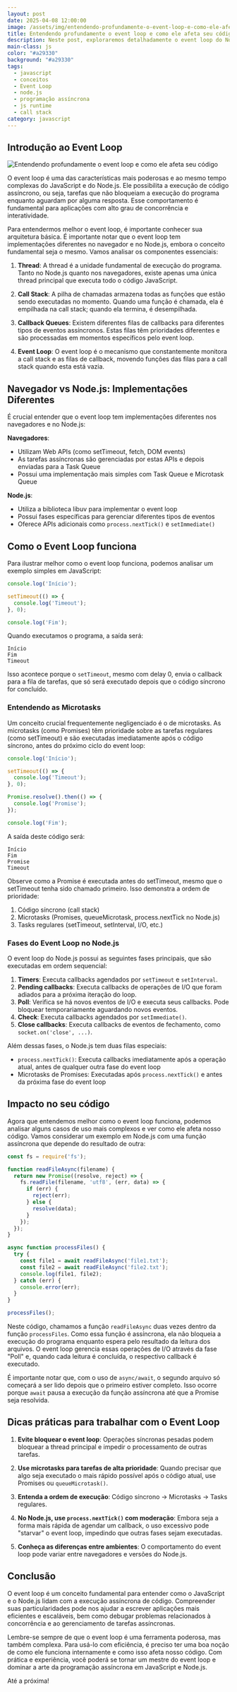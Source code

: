 ```yaml
---
layout: post
date: 2025-04-08 12:00:00
image: /assets/img/entendendo-profundamente-o-event-loop-e-como-ele-afeta-seu-codigo.png
title: Entendendo profundamente o event loop e como ele afeta seu código
description: Neste post, exploraremos detalhadamente o event loop do Node.js, sua relação com a execução assíncrona de código e como entender suas particularidades pode tornar você um desenvolvedor mais eficiente.
main-class: js
color: "#a29330"
background: "#a29330"
tags:
  - javascript
  - conceitos
  - Event Loop
  - node.js
  - programação assíncrona
  - js runtime
  - call stack
category: javascript
---
```


## Introdução ao Event Loop

![Entendendo profundamente o event loop e como ele afeta seu código](/assets/img/entendendo-profundamente-o-event-loop-e-como-ele-afeta-seu-codigo.png)

O event loop é uma das características mais poderosas e ao mesmo tempo complexas do JavaScript e do Node.js. Ele possibilita a execução de código assíncrono, ou seja, tarefas que não bloqueiam a execução do programa enquanto aguardam por alguma resposta. Esse comportamento é fundamental para aplicações com alto grau de concorrência e interatividade.

Para entendermos melhor o event loop, é importante conhecer sua arquitetura básica. É importante notar que o event loop tem implementações diferentes no navegador e no Node.js, embora o conceito fundamental seja o mesmo. Vamos analisar os componentes essenciais:

1. **Thread**: A thread é a unidade fundamental de execução do programa. Tanto no Node.js quanto nos navegadores, existe apenas uma única thread principal que executa todo o código JavaScript.

2. **Call Stack**: A pilha de chamadas armazena todas as funções que estão sendo executadas no momento. Quando uma função é chamada, ela é empilhada na call stack; quando ela termina, é desempilhada.

3. **Callback Queues**: Existem diferentes filas de callbacks para diferentes tipos de eventos assíncronos. Estas filas têm prioridades diferentes e são processadas em momentos específicos pelo event loop.

4. **Event Loop**: O event loop é o mecanismo que constantemente monitora a call stack e as filas de callback, movendo funções das filas para a call stack quando esta está vazia.

## Navegador vs Node.js: Implementações Diferentes

É crucial entender que o event loop tem implementações diferentes nos navegadores e no Node.js:

**Navegadores**:
- Utilizam Web APIs (como setTimeout, fetch, DOM events)
- As tarefas assíncronas são gerenciadas por estas APIs e depois enviadas para a Task Queue
- Possui uma implementação mais simples com Task Queue e Microtask Queue

**Node.js**:
- Utiliza a biblioteca libuv para implementar o event loop
- Possui fases específicas para gerenciar diferentes tipos de eventos
- Oferece APIs adicionais como `process.nextTick()` e `setImmediate()`

## Como o Event Loop funciona

Para ilustrar melhor como o event loop funciona, podemos analisar um exemplo simples em JavaScript:

```javascript
console.log('Início');

setTimeout(() => {
  console.log('Timeout');
}, 0);

console.log('Fim');
```

Quando executamos o programa, a saída será:

```
Início
Fim
Timeout
```

Isso acontece porque o `setTimeout`, mesmo com delay 0, envia o callback para a fila de tarefas, que só será executado depois que o código síncrono for concluído.

### Entendendo as Microtasks

Um conceito crucial frequentemente negligenciado é o de microtasks. As microtasks (como Promises) têm prioridade sobre as tarefas regulares (como setTimeout) e são executadas imediatamente após o código síncrono, antes do próximo ciclo do event loop:

```javascript
console.log('Início');

setTimeout(() => {
  console.log('Timeout');
}, 0);

Promise.resolve().then(() => {
  console.log('Promise');
});

console.log('Fim');
```

A saída deste código será:

```
Início
Fim
Promise
Timeout
```

Observe como a Promise é executada antes do setTimeout, mesmo que o setTimeout tenha sido chamado primeiro. Isso demonstra a ordem de prioridade:

1. Código síncrono (call stack)
2. Microtasks (Promises, queueMicrotask, process.nextTick no Node.js)
3. Tasks regulares (setTimeout, setInterval, I/O, etc.)

### Fases do Event Loop no Node.js

O event loop do Node.js possui as seguintes fases principais, que são executadas em ordem sequencial:

1. **Timers**: Executa callbacks agendados por `setTimeout` e `setInterval`.
2. **Pending callbacks**: Executa callbacks de operações de I/O que foram adiados para a próxima iteração do loop.
3. **Poll**: Verifica se há novos eventos de I/O e executa seus callbacks. Pode bloquear temporariamente aguardando novos eventos.
4. **Check**: Executa callbacks agendados por `setImmediate()`.
5. **Close callbacks**: Executa callbacks de eventos de fechamento, como `socket.on('close', ...)`.

Além dessas fases, o Node.js tem duas filas especiais:
- `process.nextTick()`: Executa callbacks imediatamente após a operação atual, antes de qualquer outra fase do event loop
- Microtasks de Promises: Executadas após `process.nextTick()` e antes da próxima fase do event loop

## Impacto no seu código

Agora que entendemos melhor como o event loop funciona, podemos analisar alguns casos de uso mais complexos e ver como ele afeta nosso código. Vamos considerar um exemplo em Node.js com uma função assíncrona que depende do resultado de outra:

```javascript
const fs = require('fs');

function readFileAsync(filename) {
  return new Promise((resolve, reject) => {
    fs.readFile(filename, 'utf8', (err, data) => {
      if (err) {
        reject(err);
      } else {
        resolve(data);
      }
    });
  });
}

async function processFiles() {
  try {
    const file1 = await readFileAsync('file1.txt');
    const file2 = await readFileAsync('file2.txt');
    console.log(file1, file2);
  } catch (err) {
    console.error(err);
  }
}

processFiles();
```

Neste código, chamamos a função `readFileAsync` duas vezes dentro da função `processFiles`. Como essa função é assíncrona, ela não bloqueia a execução do programa enquanto espera pelo resultado da leitura dos arquivos. O event loop gerencia essas operações de I/O através da fase "Poll" e, quando cada leitura é concluída, o respectivo callback é executado.

É importante notar que, com o uso de `async/await`, o segundo arquivo só começará a ser lido depois que o primeiro estiver completo. Isso ocorre porque `await` pausa a execução da função assíncrona até que a Promise seja resolvida.

## Dicas práticas para trabalhar com o Event Loop

1. **Evite bloquear o event loop**: Operações síncronas pesadas podem bloquear a thread principal e impedir o processamento de outras tarefas.

2. **Use microtasks para tarefas de alta prioridade**: Quando precisar que algo seja executado o mais rápido possível após o código atual, use Promises ou `queueMicrotask()`.

3. **Entenda a ordem de execução**: Código síncrono → Microtasks → Tasks regulares.

4. **No Node.js, use `process.nextTick()` com moderação**: Embora seja a forma mais rápida de agendar um callback, o uso excessivo pode "starvar" o event loop, impedindo que outras fases sejam executadas.

5. **Conheça as diferenças entre ambientes**: O comportamento do event loop pode variar entre navegadores e versões do Node.js.

## Conclusão

O event loop é um conceito fundamental para entender como o JavaScript e o Node.js lidam com a execução assíncrona de código. Compreender suas particularidades pode nos ajudar a escrever aplicações mais eficientes e escaláveis, bem como debugar problemas relacionados à concorrência e ao gerenciamento de tarefas assíncronas.

Lembre-se sempre de que o event loop é uma ferramenta poderosa, mas também complexa. Para usá-lo com eficiência, é preciso ter uma boa noção de como ele funciona internamente e como isso afeta nosso código. Com prática e experiência, você poderá se tornar um mestre do event loop e dominar a arte da programação assíncrona em JavaScript e Node.js.

Até a próxima!
